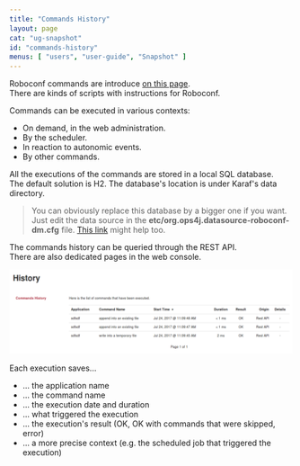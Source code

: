 ```yaml
---
title: "Commands History"
layout: page
cat: "ug-snapshot"
id: "commands-history"
menus: [ "users", "user-guide", "Snapshot" ]
---
```


Roboconf commands are introduce [on this page](roboconf-commands.html).  
There are kinds of scripts with instructions for Roboconf.

Commands can be executed in various contexts:

* On demand, in the web administration.
* By the scheduler.
* In reaction to autonomic events.
* By other commands.

All the executions of the commands are stored in a local SQL database.  
The default solution is H2. The database's location is under Karaf's data directory.

> You can obviously replace this database by a bigger one if you want.  
> Just edit the data source in the **etc/org.ops4j.datasource-roboconf-dm.cfg** file.
> [This link](/en/developer-guide/database-support-in-karaf.html) might help too.

The commands history can be queried through the REST API.  
There are also dedicated pages in the web console.

<img src="/resources/img/global-commands-history.png" alt="Global commands history" class="gs" />

Each execution saves...

* ... the application name
* ... the command name
* ... the execution date and duration
* ... what triggered the execution
* ... the execution's result (OK, OK with commands that were skipped, error)
* ... a more precise context (e.g. the scheduled job that triggered the execution) 
